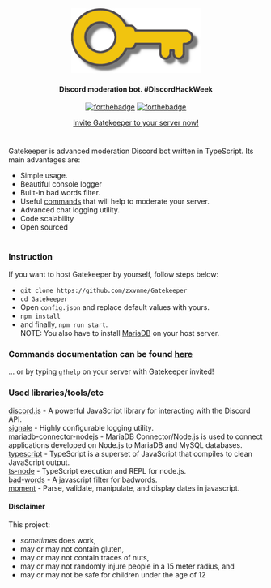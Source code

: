 <div align="center">
<img width="256", height="128" src="resources/logo-transparent-cropped.png" alt="Gatekeeper logo">
<h4>Discord moderation bot. #DiscordHackWeek</h4>

[![forthebadge](https://forthebadge.com/images/badges/check-it-out.svg)](https://forthebadge.com)
[![forthebadge](https://forthebadge.com/images/badges/built-with-love.svg)](https://forthebadge.com)
 <div>
 
 [Invite Gatekeeper to your server now!](https://discordapp.com/api/oauth2/authorize?client_id=592788410951794729&permissions=8&scope=bot)
 
 </div>

</div>

#
Gatekeeper is advanced moderation Discord bot written in TypeScript. Its main advantages are:
* Simple usage.
* Beautiful console logger
* Built-in bad words filter.
* Useful [commands](https://github.com/zxvnme/Gatekeeper/blob/master/DOCUMENTATION.md) that will help to moderate your server.
* Advanced chat logging utility.
* Code scalability
* Open sourced
#

### Instruction
If you want to host Gatekeeper by yourself, follow steps below:
* `git clone https://github.com/zxvnme/Gatekeeper`
* `cd Gatekeeper`
* Open `config.json` and replace default values with yours.
* `npm install`
* and finally, `npm run start`.  
NOTE: You also have to install [MariaDB](https://mariadb.org/) on your host server.

### Commands documentation can be found [here](https://github.com/zxvnme/Gatekeeper/blob/master/DOCUMENTATION.md)
... or by typing `g!help` on your server with Gatekeeper invited!

### Used libraries/tools/etc
[discord.js](https://github.com/discordjs/discord.js/) - A powerful JavaScript library for interacting with the Discord API.   
[signale](https://github.com/klaussinani/signale) - Highly configurable logging utility.  
[mariadb-connector-nodejs](https://github.com/MariaDB/mariadb-connector-nodejs) - MariaDB Connector/Node.js is used to connect applications developed on Node.js to MariaDB and MySQL databases.  
[typescript](https://github.com/microsoft/TypeScript) - TypeScript is a superset of JavaScript that compiles to clean JavaScript output.  
[ts-node](https://github.com/TypeStrong/ts-node) - TypeScript execution and REPL for node.js.  
[bad-words](https://github.com/web-mech/badwords) - A javascript filter for badwords.  
[moment](https://github.com/moment/moment/) - Parse, validate, manipulate, and display dates in javascript.

#### Disclaimer
This project:
- *sometimes* does work,
- may or may not contain gluten,
- may or may not contain traces of nuts,
- may or may not randomly injure people in a 15 meter radius, and
- may or may not be safe for children under the age of 12

